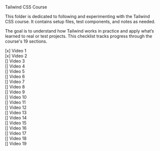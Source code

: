 Tailwind CSS Course

This folder is dedicated to following and experimenting with the Tailwind CSS course. It contains setup files, test components, and notes as needed.

The goal is to understand how Tailwind works in practice and apply what’s learned to real or test projects. This checklist tracks progress through the course's 19 sections.

[x] Video 1  
[x] Video 2  
[] Video 3  
[] Video 4  
[] Video 5  
[] Video 6  
[] Video 7  
[] Video 8  
[] Video 9  
[] Video 10  
[] Video 11  
[] Video 12  
[] Video 13  
[] Video 14  
[] Video 15  
[] Video 16  
[] Video 17  
[] Video 18  
[] Video 19  